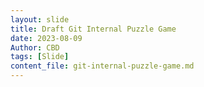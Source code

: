 ```yaml
---
layout: slide
title: Draft Git Internal Puzzle Game
date: 2023-08-09
Author: CBD
tags: [Slide]
content_file: git-internal-puzzle-game.md
---
```

